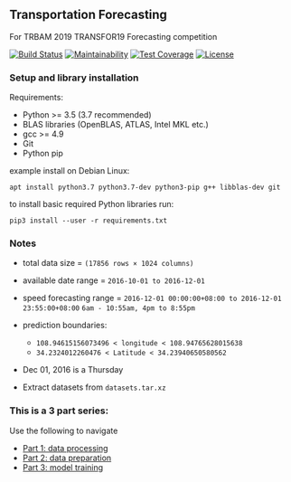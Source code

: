 ## Transportation Forecasting
For TRBAM 2019 TRANSFOR19 Forecasting competition

[![Build Status](https://img.shields.io/travis/mwong009/transp-trb-ft/master.svg)](https://travis-ci.org/mwong009/transp-trb-ft)
[![Maintainability](https://img.shields.io/codeclimate/maintainability-percentage/mwong009/transp-trb-ft.svg)](https://codeclimate.com/github/mwong009/transp-trb-ft)
[![Test Coverage](https://img.shields.io/codecov/c/github/mwong009/transp-trb-ft/master.svg)](https://codecov.io/github/mwong009/transp-trb-ft?branch=master)
[![License](https://img.shields.io/github/license/mwong009/transp-trb-ft.svg)](LICENCE)

### Setup and library installation

Requirements: 
- Python >= 3.5 (3.7 recommended)
- BLAS libraries (OpenBLAS, ATLAS, Intel MKL etc.) 
- gcc >= 4.9
- Git
- Python pip

example install on Debian Linux:

`apt install python3.7 python3.7-dev python3-pip g++ libblas-dev git`

to install basic required Python libraries run:

`pip3 install --user -r requirements.txt`

### Notes

- total data size = `(17856 rows × 1024 columns)`

- available date range = `2016-10-01 to 2016-12-01`

- speed forecasting range = `2016-12-01 00:00:00+08:00 to 2016-12-01 23:55:00+08:00` `6am - 10:55am, 4pm to 8:55pm`

- prediction boundaries: 
  * `108.94615156073496 < longitude < 108.94765628015638`
  * `34.2324012260476 < Latitude < 34.23940650580562`

- Dec 01, 2016 is a Thursday

- Extract datasets from `datasets.tar.xz`

### This is a 3 part series:

Use the following to navigate

- [Part 1: data processing](01_processing.ipynb)
- [Part 2: data preparation](02_preparation.ipynb)
- [Part 3: model training](03_training.ipynb)

